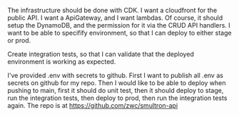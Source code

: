 The infrastructure should be done with CDK. I want a cloudfront for the public API. I want a ApiGateway, and I want lambdas. Of course, it should setup the DynamoDB, and the permission for it via the CRUD API handlers. I want to be able to specifify environment, so that I can deploy to either stage or prod.

Create integration tests, so that I can validate that the deployed environment is working as expected.

I've provided .env with secrets to github. First I want to publish all .env as secrets on github for my repo. Then I would like to be able to deploy when pushing to main, first it should do unit test, then it should deploy to stage, run the integration tests, then deploy to prod, then run the integration tests again. The repo is at https://github.com/zwc/smultron-api


